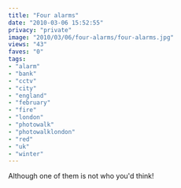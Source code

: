```yaml
---
title: "Four alarms"
date: "2010-03-06 15:52:55"
privacy: "private"
image: "2010/03/06/four-alarms/four-alarms.jpg"
views: "43"
faves: "0"
tags:
- "alarm"
- "bank"
- "cctv"
- "city"
- "england"
- "february"
- "fire"
- "london"
- "photowalk"
- "photowalklondon"
- "red"
- "uk"
- "winter"
---
```

Although one of them is not who you'd think!<a href="http://www.phillprice.com/2010/03/06/four-alarms" rel="nofollow"></a>
